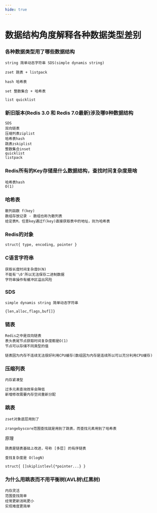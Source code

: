 ```yaml
---
hide: true
---
```


# 数据结构角度解释各种数据类型差别

### 各种数据类型用了哪些数据结构
```
string 简单动态字符串 SDS(simple dynamis string)

zset 跳表 + listpack

hash 哈希表

set 整数集合 + 哈希表

list quicklist
```


### 新旧版本(Redis 3.0 和 Redis 7.0最新)涉及哪9种数据结构
```
SDS
双向链表
压缩列表ziplist
哈希表hash
跳表zskiplist
整数集合inset
quicklist
listpack
```

### Redis所有的Key存储是什么数据结构，查找时间复杂度是啥
```
哈希表hash
O(1)
```

### 哈希表
```
散列函数 f(key)
数组存放记录 - 数组也称为散列表
给定表M，任意key通过f(key)直接获取表中的地址，则为哈希表
```

### Redis的对象
```
struct{ type, encoding, pointer }
```

### C语言字符串
```
获取长度时间复杂度O(N)
不能有'\0'所以无法保存二进制数据
字符串操作有缓冲区溢出风险
```

### SDS
```
simple dynamis string 简单动态字符串

{len,alloc,flags,buf[]}
```

### 链表
```
Redis之中是双向链表
表头表尾节点获取时间复杂度都是O(1)
节点可以存储不同类型的值

链表因为内存不连续无法很好利用CPU缓存(数组因为内存是连续所以可以充分利用CPU缓存)
```

### 压缩列表
```
内存紧凑型

过多元素查询效率会降低
新增修改需要内存空间重新分配
```

### 跳表
```
zset对象底层用到了

zrangebyscore范围查找就是用到了跳表，而查找元素用到了哈希表
```
原理
```
跳表是链表基础上改进，号称 [多层] 的有序链表

查找复杂度是 O(logN)

struct{ []skiplistlevl{*pointer...} }
```

### 为什么用跳表而不用平衡树(AVL树\红黑树)

```
内存灵活
范围查找简单
经常更新消耗更小
实现难度更简单
```